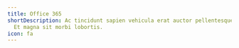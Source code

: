 ```yaml
---
title: Office 365
shortDescription: Ac tincidunt sapien vehicula erat auctor pellentesque rhoncus.
  Et magna sit morbi lobortis.
icon: fa
---
```

